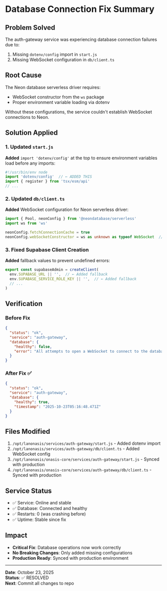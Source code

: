 # Database Connection Fix Summary

## Problem Solved
The auth-gateway service was experiencing database connection failures due to:
1. Missing `dotenv/config` import in `start.js`
2. Missing WebSocket configuration in `db/client.ts`

## Root Cause
The Neon database serverless driver requires:
- WebSocket constructor from the `ws` package
- Proper environment variable loading via dotenv

Without these configurations, the service couldn't establish WebSocket connections to Neon.

## Solution Applied

### 1. Updated `start.js`
**Added** `import 'dotenv/config'` at the top to ensure environment variables load before any imports:

```javascript
#!/usr/bin/env node
import 'dotenv/config'  // ← ADDED THIS
import { register } from 'tsx/esm/api'
// ...
```

### 2. Updated `db/client.ts`
**Added** WebSocket configuration for Neon serverless driver:

```typescript
import { Pool, neonConfig } from '@neondatabase/serverless'
import ws from 'ws'

neonConfig.fetchConnectionCache = true
neonConfig.webSocketConstructor = ws as unknown as typeof WebSocket  // ← ADDED THIS
```

### 3. Fixed Supabase Client Creation
**Added** fallback values to prevent undefined errors:

```typescript
export const supabaseAdmin = createClient(
  env.SUPABASE_URL || '',  // ← Added fallback
  env.SUPABASE_SERVICE_ROLE_KEY || '',  // ← Added fallback
  // ...
)
```

## Verification

### Before Fix
```json
{
  "status": "ok",
  "service": "auth-gateway",
  "database": {
    "healthy": false,
    "error": "All attempts to open a WebSocket to connect to the database failed"
  }
}
```

### After Fix ✅
```json
{
  "status": "ok",
  "service": "auth-gateway",
  "database": {
    "healthy": true,
    "timestamp": "2025-10-23T05:16:48.471Z"
  }
}
```

## Files Modified
1. `/opt/lanonasis/services/auth-gateway/start.js` - Added dotenv import
2. `/opt/lanonasis/services/auth-gateway/db/client.ts` - Added WebSocket config
3. `/opt/lanonasis/onasis-core/services/auth-gateway/start.js` - Synced with production
4. `/opt/lanonasis/onasis-core/services/auth-gateway/db/client.ts` - Synced with production

## Service Status
- ✅ Service: Online and stable
- ✅ Database: Connected and healthy
- ✅ Restarts: 0 (was crashing before)
- ✅ Uptime: Stable since fix

## Impact
- **Critical Fix**: Database operations now work correctly
- **No Breaking Changes**: Only added missing configurations
- **Production Ready**: Synced with production environment

---

**Date**: October 23, 2025  
**Status**: ✅ RESOLVED  
**Next**: Commit all changes to repo

